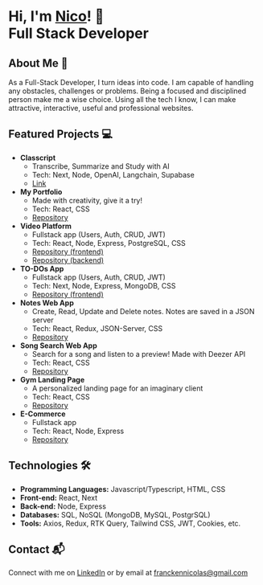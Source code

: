 # Hi, I'm <a href="https://www.linkedin.com/in/nicolas-francken">Nico<a/>! 👋 </br> <b>Full Stack Developer</b>

## About Me 🚀
As a Full-Stack Developer, I turn ideas into code. I am capable of handling any obstacles, challenges or problems. Being a focused and disciplined person make me a wise choice. Using all the tech I know, I can make attractive, interactive, useful and professional websites.

## Featured Projects 💻
- <b>Classcript</b>
  - Transcribe, Summarize and Study with AI
  - Tech: Next, Node, OpenAI, Langchain, Supabase
  - [Link](https://www.classcript.com/)
- <b>My Portfolio</b>
  - Made with creativity, give it a try!
  - Tech: React, CSS
  - [Repository](https://github.com/NicolasFrancken/Portfolio)
- <b>Video  Platform</b>
  - Fullstack app (Users, Auth, CRUD, JWT)
  - Tech: React, Node, Express, PostgreSQL, CSS
  - [Repository (frontend)](https://github.com/NicolasFrancken/NicaVideo-Frontend)
  - [Repository (backend)](https://github.com/NicolasFrancken/NicaVideo-Backend)
- <b>TO-DOs App</b>
  - Fullstack app (Users, Auth, CRUD, JWT)
  - Tech: Next, Node, Express, MongoDB, CSS
  - [Repository (frontend)](https://github.com/NicolasFrancken/TO-DOs-Frontend)
- <b>Notes Web App</b>
  - Create, Read, Update and Delete notes. Notes are saved in a JSON server
  - Tech: React, Redux, JSON-Server, CSS
  - [Repository](https://github.com/NicolasFrancken/NoteCloud)
- <b>Song Search Web App</b>
  - Search for a song and listen to a preview! Made with Deezer API
  - Tech: React, CSS
  - [Repository](https://github.com/NicolasFrancken/Songy)
- <b>Gym Landing Page</b>
  - A personalized landing page for an imaginary client
  - Tech: React, CSS
  - [Repository](https://github.com/NicolasFrancken/GYMATE)
- <b>E-Commerce</b>
  - Fullstack app
  - Tech: React, Node, Express
  - [Repository](https://github.com/NicolasFrancken/ShoppingPage)

## Technologies 🛠️

- <b>Programming Languages:</b> Javascript/Typescript, HTML, CSS
- <b>Front-end:</b> React, Next
- <b>Back-end:</b> Node, Express
- <b>Databases:</b> SQL, NoSQL (MongoDB, MySQL, PostgrSQL)
- <b>Tools:</b> Axios, Redux, RTK Query, Tailwind CSS, JWT, Cookies, etc.

## Contact 📬
Connect with me on [LinkedIn](https://www.linkedin.com/in/nicolas-francken) or by email at franckennicolas@gmail.com




